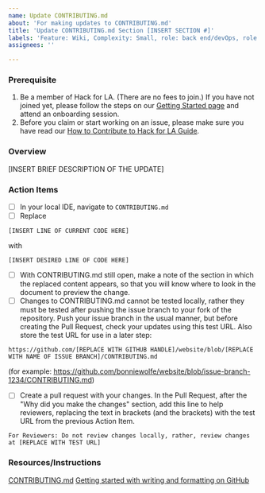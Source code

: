 ```yaml
---
name: Update CONTRIBUTING.md
about: 'For making updates to CONTRIBUTING.md'
title: 'Update CONTRIBUTING.md Section [INSERT SECTION #]'
labels: 'Feature: Wiki, Complexity: Small, role: back end/devOps, role: front end, size: 0.5pt'
assignees: ''

---
```


### Prerequisite
1. Be a member of Hack for LA. (There are no fees to join.) If you have not joined yet, please follow the steps on our [Getting Started page](https://www.hackforla.org/getting-started) and attend an onboarding session.
2. Before you claim or start working on an issue, please make sure you have read our [How to Contribute to Hack for LA Guide](https://github.com/hackforla/website/blob/7f0c132c96f71230b8935759e1f8711ccb340c0f/CONTRIBUTING.md).

### Overview
[INSERT BRIEF DESCRIPTION OF THE UPDATE]

### Action Items
- [ ] In your local IDE, navigate to `CONTRIBUTING.md`
- [ ] Replace
```
[INSERT LINE OF CURRENT CODE HERE]
```
with
```
[INSERT DESIRED LINE OF CODE HERE]
```
- [ ] With CONTRIBUTING.md still open, make a note of the section in which the replaced content appears, so that you will know where to look in the document to preview the change.
- [ ] Changes to CONTRIBUTING.md cannot be tested locally, rather they must be tested after pushing the issue branch to your fork of the repository.  Push your issue branch in the usual manner, but before creating the Pull Request, check your updates using this test URL.  Also store the test URL for use in a later step:
```
https://github.com/[REPLACE WITH GITHUB HANDLE]/website/blob/[REPLACE WITH NAME OF ISSUE BRANCH]/CONTRIBUTING.md
```
   (for example: https://github.com/bonniewolfe/website/blob/issue-branch-1234/CONTRIBUTING.md)
- [ ] Create a pull request with your changes.  In the Pull Request, after the "Why did you make the changes" section, add this line to help reviewers, replacing the text in brackets (and the brackets) with the test URL from the previous Action Item.
```
For Reviewers: Do not review changes locally, rather, review changes at [REPLACE WITH TEST URL]
```

### Resources/Instructions
[CONTRIBUTING.md](https://github.com/hackforla/website/blob/gh-pages/CONTRIBUTING.md)
[Getting started with writing and formatting on GitHub](https://docs.github.com/en/get-started/writing-on-github/getting-started-with-writing-and-formatting-on-github)
